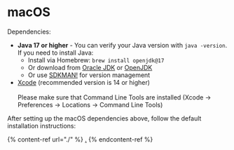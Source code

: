 # macOS

Dependencies:

- **Java 17 or higher** - You can verify your Java version with `java -version`. If you need to install Java:
  - Install via Homebrew: `brew install openjdk@17`
  - Or download from [Oracle JDK](https://www.oracle.com/java/technologies/downloads/) or [OpenJDK](https://openjdk.org/install/)
  - Or use [SDKMAN!](https://sdkman.io/) for version management
- [Xcode](https://developer.apple.com/xcode/) (recommended version is 14 or higher)\
  \
  Please make sure that Command Line Tools are installed (Xcode -> Preferences -> Locations -> Command Line Tools)

After setting up the macOS dependencies above, follow the default installation instructions:

{% content-ref url="./" %}
[.](./)
{% endcontent-ref %}
